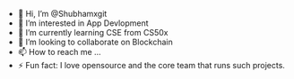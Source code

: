 - 👋 Hi, I’m @Shubhamxgit
- 👀 I’m interested in App Devlopment
- 🌱 I’m currently learning CSE from CS50x
- 💞️ I’m looking to collaborate on Blockchain
- 📫 How to reach me ...
- ⚡ Fun fact: I love opensource and the core team that runs such projects.

<!---
Shubhamxgit/Shubhamxgit is a ✨ special ✨ repository because its `README.md` (this file) appears on your GitHub profile.
You can click the Preview link to take a look at your changes.
--->
